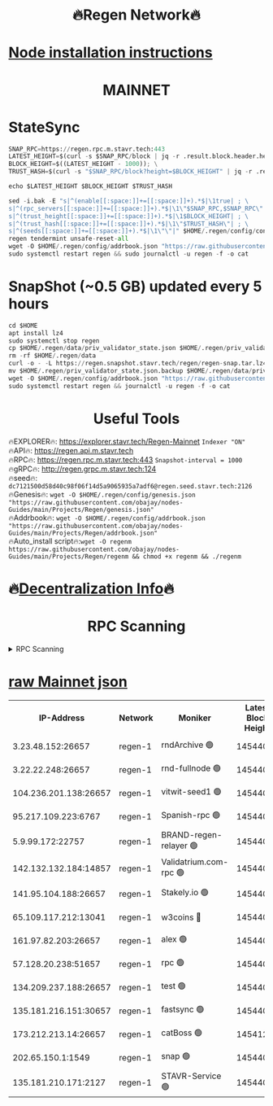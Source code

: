 <h1 align="center"> 🔥Regen Network🔥</h1>

[Node installation instructions](https://github.com/obajay/nodes-Guides/tree/main/Projects/Regen)
=
<h1 align="center"> MAINNET</h1>

# StateSync
```python
SNAP_RPC=https://regen.rpc.m.stavr.tech:443
LATEST_HEIGHT=$(curl -s $SNAP_RPC/block | jq -r .result.block.header.height); \
BLOCK_HEIGHT=$((LATEST_HEIGHT - 1000)); \
TRUST_HASH=$(curl -s "$SNAP_RPC/block?height=$BLOCK_HEIGHT" | jq -r .result.block_id.hash)

echo $LATEST_HEIGHT $BLOCK_HEIGHT $TRUST_HASH

sed -i.bak -E "s|^(enable[[:space:]]+=[[:space:]]+).*$|\1true| ; \
s|^(rpc_servers[[:space:]]+=[[:space:]]+).*$|\1\"$SNAP_RPC,$SNAP_RPC\"| ; \
s|^(trust_height[[:space:]]+=[[:space:]]+).*$|\1$BLOCK_HEIGHT| ; \
s|^(trust_hash[[:space:]]+=[[:space:]]+).*$|\1\"$TRUST_HASH\"| ; \
s|^(seeds[[:space:]]+=[[:space:]]+).*$|\1\"\"|" $HOME/.regen/config/config.toml
regen tendermint unsafe-reset-all
wget -O $HOME/.regen/config/addrbook.json "https://raw.githubusercontent.com/obajay/nodes-Guides/main/Projects/Regen/addrbook.json"
sudo systemctl restart regen && sudo journalctl -u regen -f -o cat
```
# SnapShot (~0.5 GB) updated every 5 hours
```python
cd $HOME
apt install lz4
sudo systemctl stop regen
cp $HOME/.regen/data/priv_validator_state.json $HOME/.regen/priv_validator_state.json.backup
rm -rf $HOME/.regen/data
curl -o - -L https://regen.snapshot.stavr.tech/regen/regen-snap.tar.lz4 | lz4 -c -d - | tar -x -C $HOME/.regen --strip-components 2
mv $HOME/.regen/priv_validator_state.json.backup $HOME/.regen/data/priv_validator_state.json
wget -O $HOME/.regen/config/addrbook.json "https://raw.githubusercontent.com/obajay/nodes-Guides/main/Projects/Regen/addrbook.json"
sudo systemctl restart regen && journalctl -u regen -f -o cat
```

 <h1 align="center"> Useful Tools</h1>

🔥EXPLORER🔥:     https://explorer.stavr.tech/Regen-Mainnet        `Indexer "ON"` \
🔥API🔥:          https://regen.api.m.stavr.tech \
🔥RPC🔥:          https://regen.rpc.m.stavr.tech:443              `Snapshot-interval = 1000` \
🔥gRPC🔥:         http://regen.grpc.m.stavr.tech:124 \
🔥seed🔥:      `dc7121500d58d40c98f06f14d5a9065935a7adf6@regen.seed.stavr.tech:2126` \
🔥Genesis🔥:   `wget -O $HOME/.regen/config/genesis.json "https://raw.githubusercontent.com/obajay/nodes-Guides/main/Projects/Regen/genesis.json"` \
🔥Addrbook🔥:  `wget -O $HOME/.regen/config/addrbook.json "https://raw.githubusercontent.com/obajay/nodes-Guides/main/Projects/Regen/addrbook.json"` \
🔥Auto_install script🔥:`wget -O regenm https://raw.githubusercontent.com/obajay/nodes-Guides/main/Projects/Regen/regenm && chmod +x regenm && ./regenm`

🔥[Decentralization Info](https://github.com/obajay/StateSync-snapshots/tree/main/Projects/Regen/Decentralization)🔥
=
<h1 align="center"> RPC Scanning</h1>

<details>
<summary>RPC Scanning</summary>

<h2 align="center"> We scan nodes in real time every 4 hours. And we provide the final result of RPC endpoints.
We cannot influence the operation of these nodes in any way. </h2>


```python
If Voting Power is higher than 0 --> then the Node is a validator of the network and may be subject to attack and be a potential threat to the chain.
```
```python
We marked such validators with a red symbol
```

</details>

[raw Mainnet json](https://rpc-check.regenm.stavr.tech/regenm/rpc-regenm-result.json)
=


<table><tr><th>IP-Address</th><th>Network</th><th>Moniker</th><th>Latest Block Height</th><th>Earliest Block Height</th><th>Catching Up</th><th>Tx Index</th><th>Voting Power</th><th>Scan Time</th></tr><tr><td>3.23.48.152:26657</td><td>regen-1</td><td>rndArchive 🟢</td><td>14544039</td><td>1</td><td>False</td><td>on</td><td>0</td><td>2024-02-04T10:39:07.370100517UTC</td></tr><tr><td>3.22.22.248:26657</td><td>regen-1</td><td>rnd-fullnode 🟢</td><td>14544039</td><td>4134001</td><td>False</td><td>on</td><td>0</td><td>2024-02-04T10:39:04.592736729UTC</td></tr><tr><td>104.236.201.138:26657</td><td>regen-1</td><td>vitwit-seed1 🟢</td><td>14544034</td><td>8943001</td><td>False</td><td>on</td><td>0</td><td>2024-02-04T10:38:36.606987542UTC</td></tr><tr><td>95.217.109.223:6767</td><td>regen-1</td><td>Spanish-rpc 🟢</td><td>14544042</td><td>10068001</td><td>False</td><td>on</td><td>0</td><td>2024-02-04T10:39:23.777992795UTC</td></tr><tr><td>5.9.99.172:22757</td><td>regen-1</td><td>BRAND-regen-relayer 🟢</td><td>14544042</td><td>10782501</td><td>False</td><td>on</td><td>0</td><td>2024-02-04T10:39:24.276379988UTC</td></tr><tr><td>142.132.132.184:14857</td><td>regen-1</td><td>Validatrium.com-rpc 🟢</td><td>14544042</td><td>11175001</td><td>False</td><td>on</td><td>0</td><td>2024-02-04T10:39:24.034974248UTC</td></tr><tr><td>141.95.104.188:26657</td><td>regen-1</td><td>Stakely.io 🟢</td><td>14544037</td><td>13442501</td><td>False</td><td>on</td><td>0</td><td>2024-02-04T10:38:55.539948084UTC</td></tr><tr><td>65.109.117.212:13041</td><td>regen-1</td><td>w3coins 🔴</td><td>14544050</td><td>13544050</td><td>False</td><td>off</td><td>23996002732</td><td>2024-02-04T10:40:06.457512742UTC</td></tr><tr><td>161.97.82.203:26657</td><td>regen-1</td><td>alex 🟢</td><td>14544040</td><td>13992001</td><td>False</td><td>on</td><td>0</td><td>2024-02-04T10:39:12.753787246UTC</td></tr><tr><td>57.128.20.238:51657</td><td>regen-1</td><td>rpc 🟢</td><td>14544041</td><td>13992001</td><td>False</td><td>on</td><td>0</td><td>2024-02-04T10:39:17.196779760UTC</td></tr><tr><td>134.209.237.188:26657</td><td>regen-1</td><td>test 🟢</td><td>14544044</td><td>13992001</td><td>False</td><td>on</td><td>0</td><td>2024-02-04T10:39:34.986299170UTC</td></tr><tr><td>135.181.216.151:30657</td><td>regen-1</td><td>fastsync 🟢</td><td>14544040</td><td>14457001</td><td>False</td><td>off</td><td>0</td><td>2024-02-04T10:39:12.418326409UTC</td></tr><tr><td>173.212.213.14:26657</td><td>regen-1</td><td>catBoss 🟢</td><td>14541288</td><td>14478001</td><td>False</td><td>on</td><td>0</td><td>2024-02-04T10:39:07.732026484UTC</td></tr><tr><td>202.65.150.1:1549</td><td>regen-1</td><td>snap 🟢</td><td>14544050</td><td>14537539</td><td>False</td><td>on</td><td>0</td><td>2024-02-04T10:40:11.443980523UTC</td></tr><tr><td>135.181.210.171:2127</td><td>regen-1</td><td>STAVR-Service 🟢</td><td>14544047</td><td>14542501</td><td>False</td><td>on</td><td>0</td><td>2024-02-04T10:39:53.781265542UTC</td></tr></table>